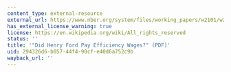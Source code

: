 ```yaml
---
content_type: external-resource
external_url: https://www.nber.org/system/files/working_papers/w2101/w2101.pdf
has_external_license_warning: true
license: https://en.wikipedia.org/wiki/All_rights_reserved
status: ''
title: '"Did Henry Ford Pay Efficiency Wages?" (PDF)'
uid: 294326d6-b057-44f4-90cf-e40d6a752c9b
wayback_url: ''
---
```

